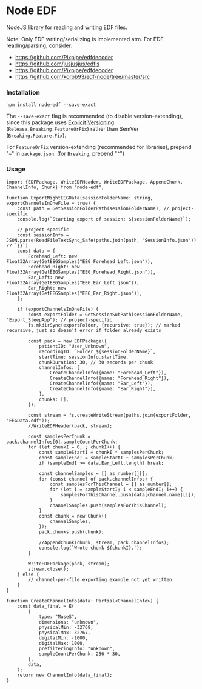 # Node EDF

NodeJS library for reading and writing EDF files.

Note: Only EDF writing/serializing is implemented atm. For EDF reading/parsing, consider:
* https://github.com/Pixpipe/edfdecoder
* https://github.com/jusjusjus/edfjs
* https://github.com/Pixpipe/edfdecoder
* https://github.com/korob93/edf-node/tree/master/src

### Installation

```
npm install node-edf --save-exact
```

The `--save-exact` flag is recommended (to disable version-extending), since this package uses [Explicit Versioning](https://medium.com/sapioit/why-having-3-numbers-in-the-version-name-is-bad-92fc1f6bc73c) (`Release.Breaking.FeatureOrFix`) rather than SemVer (`Breaking.Feature.Fix`).

For `FeatureOrFix` version-extending (recommended for libraries), prepend "`~`" in `package.json`. (for `Breaking`, prepend "`^`")

### Usage

```
import {EDFPackage, WriteEDFHeader, WriteEDFPackage, AppendChunk, ChannelInfo, Chunk} from "node-edf";

function ExportNightEEGData(sessionFolderName: string, exportChannelsInOneFile = true) {
	const path = GetSessionFolderPath(sessionFolderName); // project-specific
	console.log(`Starting export of session: ${sessionFolderName}`);
	
	// project-specific
	const sessionInfo = JSON.parse(ReadFileTextSync_Safe(paths.join(path, "SessionInfo.json")) ?? `{}`)
	const data = {
		Forehead_Left: new Float32Array(GetEEGSamples("EEG_Forehead_Left.json")),
		Forehead_Right: new Float32Array(GetEEGSamples("EEG_Forehead_Right.json")),
		Ear_Left: new Float32Array(GetEEGSamples("EEG_Ear_Left.json")),
		Ear_Right: new Float32Array(GetEEGSamples("EEG_Ear_Right.json")),
	};

	if (exportChannelsInOneFile) {
		const exportFolder = GetSessionSubPath(sessionFolderName, "Export_SleepApp"); // project-specific
		fs.mkdirSync(exportFolder, {recursive: true}); // marked recursive, just so doesn't error if folder already exists

		const pack = new EDFPackage({
			patientID: "User_Unknown",
			recordingID: `Folder_${sessionFolderName}`,
			startTime: sessionInfo.startTime,
			chunkDuration: 30, // 30 seconds per chunk
			channelInfos: [
				CreateChannelInfo({name: "Forehead_Left"}),
				CreateChannelInfo({name: "Forehead_Right"}),
				CreateChannelInfo({name: "Ear_Left"}),
				CreateChannelInfo({name: "Ear_Right"}),
			],
			chunks: [],
		});

		const stream = fs.createWriteStream(paths.join(exportFolder, "EEGData.edf"));
		//WriteEDFHeader(pack, stream);

		const samplesPerChunk = pack.channelInfos[0].sampleCountPerChunk;
		for (let chunkI = 0; ; chunkI++) {
			const sampleStartI = chunkI * samplesPerChunk;
			const sampleEndI = sampleStartI + samplesPerChunk;
			if (sampleEndI >= data.Ear_Left.length) break;

			const channelSamples = [] as number[][];
			for (const channel of pack.channelInfos) {
				const samplesForThisChannel = [] as number[];
				for (let i = sampleStartI; i < sampleEndI; i++) {
					samplesForThisChannel.push(data[channel.name][i]);
				}
				channelSamples.push(samplesForThisChannel);
			}
			const chunk = new Chunk({
				channelSamples,
			});
			pack.chunks.push(chunk);

			//AppendChunk(chunk, stream, pack.channelInfos);
			console.log(`Wrote chunk ${chunkI}.`);
		}

		WriteEDFPackage(pack, stream);
		stream.close();
	} else {
		// channel-per-file exporting example not yet written
	}
}

function CreateChannelInfo(data: Partial<ChannelInfo>) {
	const data_final = E(
		{
			type: "MuseS",
			dimensions: "unknown",
			physicalMin: -32768,
			physicalMax: 32767,
			digitalMin: -1000,
			digitalMax: 1000,
			prefilteringInfo: "unknown",
			sampleCountPerChunk: 256 * 30,
		},
		data,
	);
	return new ChannelInfo(data_final);
}
```